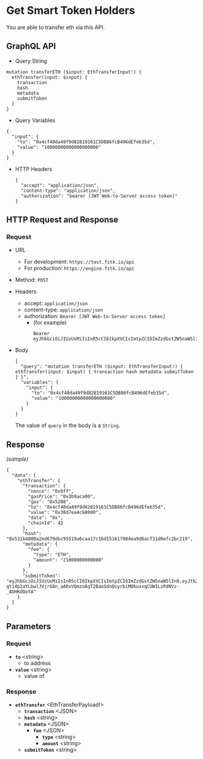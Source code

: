 
# Get Smart Token Holders

You are able to transfer eth via this API.

## GraphQL API

  - Query String
  ```
  mutation transferETH ($input: EthTransferInput!) {
    ethTransfer(input: $input) {
      transaction
      hash
      metadata
      submitToken
    }
  }    
  ```
  - Query Variables

  ```
  {
    "input": {
      "to": "0x4cf40da49f9d82819161C5DB86fcB496dEfeb35d",
      "value": "10000000000000000000"
    }
  }
  ```
- HTTP Headers 
  ```
  {
    "accept": "application/json",
    "content-type": "application/json",
    "authorization": "bearer [JWT Web-to-Server access token]"
  }
  ```
## HTTP Request and Response
### Request

- URL
  - For development: `https://test.fstk.io/api`
  - For production: `https://engine.fstk.io/api`

- Method: `POST`

- Headers
  - accept: `application/json`
  - content-type: `application/json` 
  - authorization: `Bearer [JWT Web-to-Server access token]`
    - (for example)
      ```
      Bearer eyJhbGciOiJIUzUxMiIsInR5cCI6IkpXVCIsImtpZCI6ImZzdGstZW5naW5lIn0.eyJ1aWQiOiLDr1xiw73Ch8KDSFx1MDAxMcOowo5awrvCqsOAXHUwMDAywrwmIiwiaWF0IjoxNTM4NzA5MDM2LCJleHAiOjE1Mzg3OTU0MzYsImF1ZCI6InVybjpmc3RrOmVuZ2luZSIsImlzcyI6InVybjpmc3RrOmVuZ2luZSIsInN1YiI6InVybjpmc3RrOmVuZ2luZTphY2Nlc3NfdG9rZW4ifQ.msJZ61FHIkKtjUpDs4sx1Kk1rb9vdhus3ntUDj6rHNmsygiHTgOEMQFJMtVqtWqkNgrtRgGpngq8Rf47xTT53g
      ```

- Body
  ``` 
  { 
    "query": "mutation transferETH ($input: EthTransferInput!) { ethTransfer(input: $input) { transaction hash metadata submitToken } }",
    "variables": {
      "input": {
        "to": "0x4cf40da49f9d82819161C5DB86fcB496dEfeb35d",
        "value": "10000000000000000000"
      }
    }
  }
  ```
  
  The value of `query` in the body is a `String`. 
  

## Response
_(sample)_
```
{
  "data": {
    "ethTransfer": {
      "transaction": {
        "nonce": "0x9ff",
        "gasPrice": "0x3b9aca00",
        "gas": "0x5208",
        "to": "0x4cf40da49f9d82819161C5DB86fcB496dEfeb35d",
        "value": "0x38d7ea4c68000",
        "data": "0x",
        "chainId": 42
      },
      "hash": "0x531b4800a2ed670dbc95519a6caa17c16d151617984ea9d6acf31d0efc2bc219",
      "metadata": {
        "fee": {
          "type": "ETH",
          "amount": "21000000000000"
        }
      },
      "submitToken": "eyJhbGciOiJIUzUxMiIsInR5cCI6IkpXVCIsImtpZCI6ImZzdGstZW5naW5lIn0.eyJtb2RlIjowLCJ1aWQiOiJZw4_ChiZcdTAwMWHDrVx1MDAxMcOpwro7XHUwMDFmNlx1MDAwNVx1MDAxMMKawpoiLCJhY3Rpb24iOiJldGhUcmFuc2ZlciIsInR4IjoiN0lJSi80UTdtc29BZ2xJSWxFejBEYVNmbllLQmtXSEYyNGI4dEpiZS9yTmRod09OZnFUR2dBQ0FLb0NBIiwiaW5mbyI6e30sImlhdCI6MTU0ODc0NDQ5NywiZXhwIjoxNTQ4NzQ1MDk3LCJhdWQiOiJ1cm46ZnN0azplbmdpbmUiLCJpc3MiOiJ1cm46ZnN0azplbmdpbmUiLCJzdWIiOiJ1cm46ZnN0azplbmdpbmU6c3VibWl0X3Rva2VuIn0.dhk8B1xYmNs-qt14p2aYLbwlJVjrG8n_aA0vVQmzo6qT2BaoSdnQsyrbiMOkuxxqCUW1LsPdNVz-_AUHKdOotA"
    }
  }
}
```

## Parameters
### Request 
- **`to`** \<string>
  - to address 
- **`value`** \<string>
  - value of 

### Response
- **`ethTransfer`** \<EthTransferPayload!>
  - **`transaction`** \<JSON>
  - **`hash`** \<string>
  - **`metadata`** \<JSON>
    - **`fee`** \<JSON>
      - **`type`** \<string>
      - **`amount`** \<string>
  - **`submitToken`** \<string>